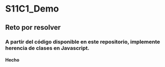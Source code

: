 # S11C1_Demo

## Reto por resolver

### A partir del código disponible en este repositorio, implemente herencia de clases en Javascript.

#### Hecho

